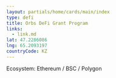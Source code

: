 ```yaml
---
layout: partials/home/cards/main/index
type: defi
title: Orbs DeFi Grant Program
links:
  - link.md
lat: 47.2286086
lng: 65.2093197
countryCode: KZ
---
```


Ecosystem: Ethereum / BSC / Polygon
